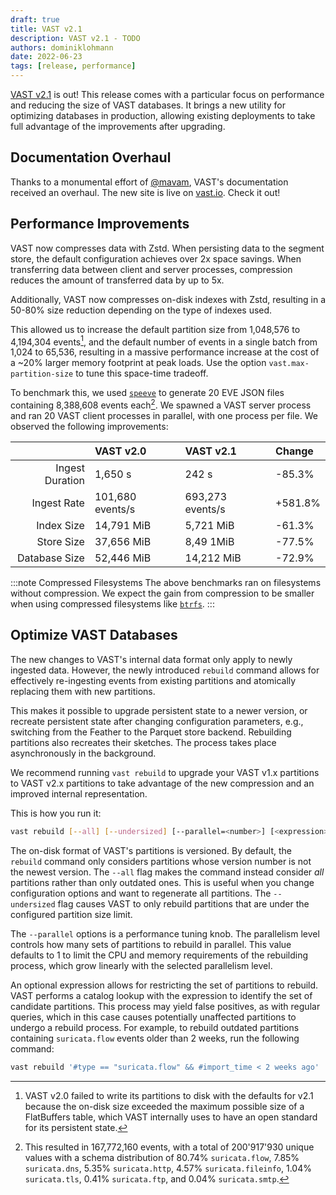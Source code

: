 ```yaml
---
draft: true
title: VAST v2.1
description: VAST v2.1 - TODO
authors: dominiklohmann
date: 2022-06-23
tags: [release, performance]
---
```


[VAST v2.1][github-vast-release] is out! This release comes with a particular
focus on performance and reducing the size of VAST databases. It brings a new
utility for optimizing databases in production, allowing existing deployments to
take full advantage of the improvements after upgrading.

[github-vast-release]: https://github.com/tenzir/vast/releases/tag/v2.1.0

<!--truncate-->

## Documentation Overhaul

Thanks to a monumental effort of [@mavam][github-mavam], VAST's documentation
received an overhaul. The new site is live on [vast.io](https://vast.io). Check
it out!

[github-mavam]: https://github.com/mavam

## Performance Improvements

VAST now compresses data with Zstd. When persisting data to the segment store,
the default configuration achieves over 2x space savings. When transferring data
between client and server processes, compression reduces the amount of
transferred data by up to 5x.

Additionally, VAST now compresses on-disk indexes with Zstd, resulting in a
50-80% size reduction depending on the type of indexes used.

This allowed us to increase the default partition size from 1,048,576 to
4,194,304 events[^1], and the default number of events in a single batch from 1,024
to 65,536, resulting in a massive performance increase at the cost of a ~20%
larger memory footprint at peak loads. Use the option `vast.max-partition-size`
to tune this space-time tradeoff.

To benchmark this, we used [`speeve`][speeve] to generate 20 EVE JSON files
containing 8,388,608 events each[^2]. We spawned a VAST server process and ran
20 VAST client processes in parallel, with one process per file. We observed the
following improvements:

||VAST v2.0|VAST v2.1|Change|
|-:|:-|:-|:-|
|Ingest Duration|1,650 s|242 s|-85.3%|
|Ingest Rate|101,680 events/s|693,273 events/s|+581.8%|
|Index Size|14,791 MiB|5,721 MiB|-61.3%|
|Store Size|37,656 MiB|8,49 1MiB|-77.5%|
|Database Size|52,446 MiB|14,212 MiB|-72.9%|

:::note Compressed Filesystems
The above benchmarks ran on filesystems without compression. We expect the gain
from compression to be smaller when using compressed filesystems like
[`btrfs`][btrfs].
:::

[speeve]: https://github.com/satta/speeve
[btrfs]: https://btrfs.wiki.kernel.org/index.php/Main_Page

[^1]: VAST v2.0 failed to write its partitions to disk with the defaults for
  v2.1 because the on-disk size exceeded the maximum possible size of a
  FlatBuffers table, which VAST internally uses to have an open standard for its
  persistent state.
[^2]: This resulted in 167,772,160 events, with a total of 200'917'930 unique
  values with a schema distribution of 80.74% `suricata.flow`, 7.85%
  `suricata.dns`, 5.35% `suricata.http`, 4.57% `suricata.fileinfo`, 1.04%
  `suricata.tls`, 0.41% `suricata.ftp`, and 0.04% `suricata.smtp`.

## Optimize VAST Databases

The new changes to VAST's internal data format only apply to newly ingested
data. However, the newly introduced `rebuild` command allows for effectively
re-ingesting events from existing partitions and atomically replacing them with
new partitions.

This makes it possible to upgrade persistent state to a newer version, or
recreate persistent state after changing configuration parameters, e.g.,
switching from the Feather to the Parquet store backend. Rebuilding partitions
also recreates their sketches. The process takes place asynchronously in the
background.

We recommend running `vast rebuild` to upgrade your VAST v1.x partitions to VAST
v2.x partitions to take advantage of the new compression and an improved
internal representation.

This is how you run it:

```bash
vast rebuild [--all] [--undersized] [--parallel=<number>] [<expression>]
```

The on-disk format of VAST's partitions is versioned. By default, the `rebuild`
command only considers partitions whose version number is not the newest
version. The `--all` flag makes the command instead consider _all_ partitions
rather than only outdated ones. This is useful when you change configuration
options and want to regenerate all partitions. The `--undersized` flag causes
VAST to only rebuild partitions that are under the configured partition size
limit.

The `--parallel` options is a performance tuning knob. The parallelism level
controls how many sets of partitions to rebuild in parallel. This value defaults
to 1 to limit the CPU and memory requirements of the rebuilding process, which
grow linearly with the selected parallelism level.

An optional expression allows for restricting the set of partitions to rebuild.
VAST performs a catalog lookup with the expression to identify the set of
candidate partitions. This process may yield false positives, as with regular
queries, which in this case causes potentially unaffected partitions to undergo
a rebuild process. For example, to rebuild outdated partitions containing
`suricata.flow` events older than 2 weeks, run the following command:

```bash
vast rebuild '#type == "suricata.flow" && #import_time < 2 weeks ago'
```
